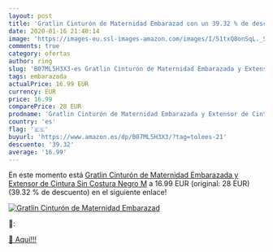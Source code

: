 ```yaml
---
layout: post
title: 'Gratlin Cinturón de Maternidad Embarazad con un 39.32 % de descuento'
date: 2020-01-16 21:40:14
image: 'https://images-eu.ssl-images-amazon.com/images/I/51txQ8onSqL._SL200_.jpg'
comments: true
category: ofertas
author: ring
slug: 'B07ML5H3X3-es Gratlin Cinturón de Maternidad Embarazada y Extensor de...'
tags: embarazada
actualPrice: 16.99 EUR
currency: EUR
price: 16.99
comparePrice: 28 EUR
prodname: 'Gratlin Cinturón de Maternidad Embarazada y Extensor de Cintura Sin Costura Negro M'
country: 'es'
flag: '🇪🇸'
buyurl: 'https://www.amazon.es/dp/B07ML5H3X3/?tag=tolees-21'
descuento: '39.32'
average: '16.99'
---
```


En este momento está [Gratlin Cinturón de Maternidad Embarazada y Extensor de Cintura Sin Costura Negro M](https://www.amazon.es/dp/B07ML5H3X3/?tag=tolees-21) a 16.99 EUR (original: 28 EUR) (39.32 %  de descuento) en el siguiente enlace!

[![Gratlin Cinturón de Maternidad Embarazad](https://images-eu.ssl-images-amazon.com/images/I/51txQ8onSqL._SL200_.jpg)](https://www.amazon.es/dp/B07ML5H3X3/?tag=tolees-21)

🔎:


[🛒 Aquí!!!](https://www.amazon.es/dp/B07ML5H3X3/?tag=tolees-21)
